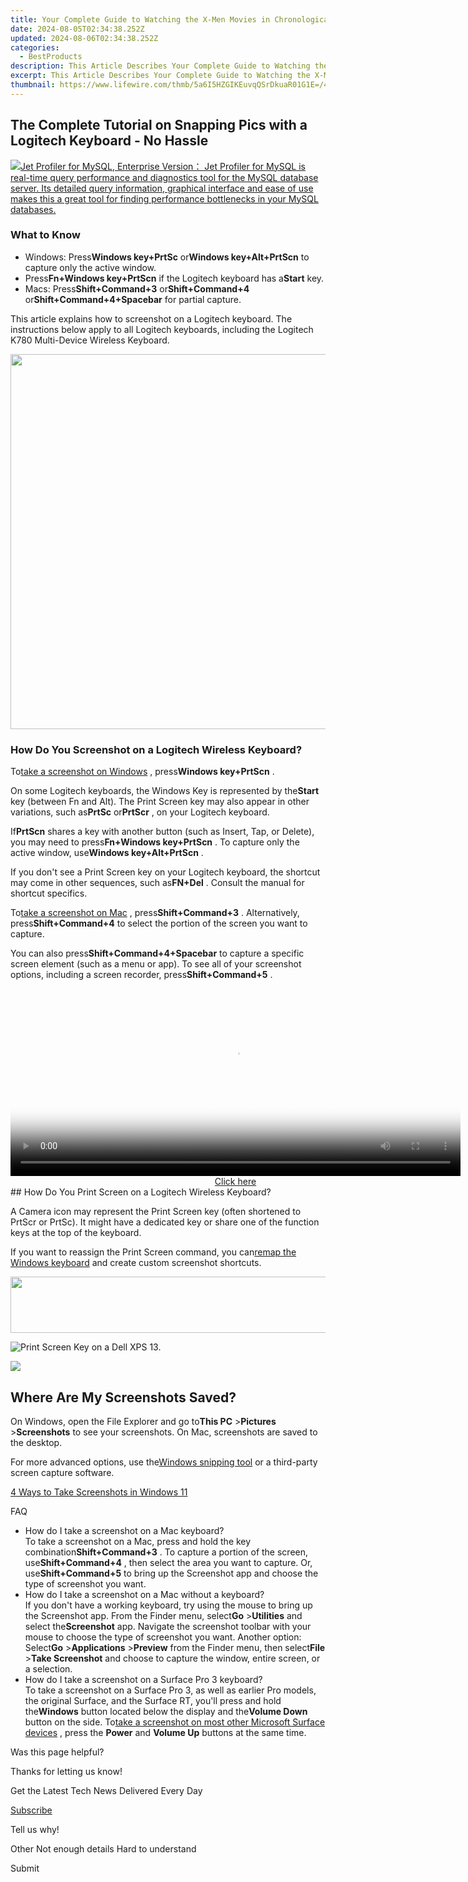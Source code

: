 ```yaml
---
title: Your Complete Guide to Watching the X-Men Movies in Chronological Order
date: 2024-08-05T02:34:38.252Z
updated: 2024-08-06T02:34:38.252Z
categories:
  - BestProducts
description: This Article Describes Your Complete Guide to Watching the X-Men Movies in Chronological Order
excerpt: This Article Describes Your Complete Guide to Watching the X-Men Movies in Chronological Order
thumbnail: https://www.lifewire.com/thmb/5a6I5HZGIKEuvqQSrDkuaR01G1E=/400x300/filters:no_upscale():max_bytes(150000):strip_icc():format(webp)/Xmen-e125fc193665457dbe9fba808ba48230.jpg
---
```


## The Complete Tutorial on Snapping Pics with a Logitech Keyboard - No Hassle
<!-- affiliate ads begin -->
<a href="https://secure.2checkout.com/order/checkout.php?PRODS=4576829&QTY=1&AFFILIATE=108875&CART=1"><img src="https://secure.avangate.com/images/merchant/9e740b84bb48a64dde25061566299467/products/copy_1_jp_box_big.png" border="0">Jet Profiler for MySQL, Enterprise Version： Jet Profiler for MySQL is real-time query performance and diagnostics tool for the MySQL database server. Its detailed query information, graphical interface and ease of use makes this a great tool for finding performance bottlenecks in your MySQL databases. </a>
<!-- affiliate ads end -->
### What to Know

* Windows: Press**Windows key+PrtSc** or**Windows key+Alt+PrtScn** to capture only the active window.
* Press**Fn+Windows key+PrtScn** if the Logitech keyboard has a**Start** key.
* Macs: Press**Shift+Command+3** or**Shift+Command+4** or**Shift+Command+4+Spacebar** for partial capture.

 This article explains how to screenshot on a Logitech keyboard. The instructions below apply to all Logitech keyboards, including the Logitech K780 Multi-Device Wireless Keyboard.

<!-- affiliate ads begin -->
<a href="https://unicoeye.pxf.io/c/5597632/2084399/18498" target="_top" id="2084399"><img src="//a.impactradius-go.com/display-ad/18498-2084399" border="0" alt="" width="1125" height="600"/></a><img height="0" width="0" src="https://imp.pxf.io/i/5597632/2084399/18498" style="position:absolute;visibility:hidden;" border="0" />
<!-- affiliate ads end -->
### How Do You Screenshot on a Logitech Wireless Keyboard?

 To[take a screenshot on Windows](https://www.lifewire.com/take-screenshots-using-windows-3507009) , press**Windows key+PrtScn** .

 On some Logitech keyboards, the Windows Key is represented by the**Start** key (between Fn and Alt). The Print Screen key may also appear in other variations, such as**PrtSc** or**PrtScr** , on your Logitech keyboard.

 If**PrtScn** shares a key with another button (such as Insert, Tap, or Delete), you may need to press**Fn+Windows key+PrtScn** . To capture only the active window, use**Windows key+Alt+PrtScn** .  

 If you don't see a Print Screen key on your Logitech keyboard, the shortcut may come in other sequences, such as**FN+Del** . Consult the manual for shortcut specifics.  

 To[take a screenshot on Mac](https://www.lifewire.com/take-screenshot-on-a-mac-5080043) , press**Shift+Command+3** . Alternatively, press**Shift+Command+4** to select the portion of the screen you want to capture.

 You can also press**Shift+Command+4+Spacebar** to capture a specific screen element (such as a menu or app). To see all of your screenshot options, including a screen recorder, press**Shift+Command+5** .

<!-- affiliate ads begin -->
<span id="1993650">
					<video width="720" height="300" style="cursor:pointer"
           poster="//a.impactradius-go.com/display-clicktoplayimage/1993650.jpeg"
           onclick="if(!this.playClicked){this.play();this.setAttribute('controls',true);this.playClicked=true;}">
	   <source src="//a.impactradius-go.com/display-ad/22993-1993650">
	   <img src="//a.impactradius-go.com/display-clicktoplayimage/1993650.jpeg" style="border: none; height: 100%; width: 100%; object-fit: contain">
	</video>
	<div style="width:720px;text-align:center"><a href="javascript:window.open(decodeURIComponent('https%3A%2F%2Fhomestyler.sjv.io%2Fc%2F5597632%2F1993650%2F22993'), '_blank');void(0);">Click here</a></div>
</span>
<img height="0" width="0" src="https://imp.pxf.io/i/5597632/1993650/22993" style="position:absolute;visibility:hidden;" border="0" />
<!-- affiliate ads end -->
## How Do You Print Screen on a Logitech Wireless Keyboard?

 A Camera icon may represent the Print Screen key (often shortened to PrtScr or PrtSc). It might have a dedicated key or share one of the function keys at the top of the keyboard.

 If you want to reassign the Print Screen command, you can[remap the Windows keyboard](https://www.lifewire.com/remap-keyboard-in-windows-10-5181178) and create custom screenshot shortcuts.

<!-- affiliate ads begin -->
<a href="https://aligracehair.sjv.io/c/5597632/2087267/19272" target="_top" id="2087267"><img src="//a.impactradius-go.com/display-ad/19272-2087267" border="0" alt="" width="728" height="90"/></a><img height="0" width="0" src="https://imp.pxf.io/i/5597632/2087267/19272" style="position:absolute;visibility:hidden;" border="0" />
<!-- affiliate ads end -->
![Print Screen Key on a Dell XPS 13.](https://www.lifewire.com/thmb/69ba7xDN0RG382zPypUBUTaZYpE=/1500x0/filters:no_upscale():max_bytes(150000):strip_icc():format(webp)/A2-TakeaScreenshotonaDellLaptop-annotated-ec47a86d15a142dc8eb5a740ef6d3284.jpg)

<!-- affiliate ads begin -->
<a href="https://secure.2checkout.com/order/checkout.php?PRODS=4620778&QTY=1&AFFILIATE=108875&CART=1"><img src="https://secure.avangate.com/images/merchant/07dd4d5a72f5740ef0f035f201951476/728__90banner.jpg" border="0"></a>
<!-- affiliate ads end -->
## Where Are My Screenshots Saved?

 On Windows, open the File Explorer and go to**This PC** \>**Pictures** \>**Screenshots** to see your screenshots. On Mac, screenshots are saved to the desktop.

 For more advanced options, use the[Windows snipping tool](https://www.lifewire.com/windows-vista-snipping-tool-4123251) or a third-party screen capture software.

[4 Ways to Take Screenshots in Windows 11](https://www.lifewire.com/take-screenshot-in-windows-11-5190072)

 FAQ

* How do I take a screenshot on a Mac keyboard?  
 To take a screenshot on a Mac, press and hold the key combination**Shift+Command+3** . To capture a portion of the screen, use**Shift+Command+4** , then select the area you want to capture. Or, use**Shift+Command+5** to bring up the Screenshot app and choose the type of screenshot you want.
* How do I take a screenshot on a Mac without a keyboard?  
 If you don't have a working keyboard, try using the mouse to bring up the Screenshot app. From the Finder menu, select**Go** \>**Utilities** and select the**Screenshot** app. Navigate the screenshot toolbar with your mouse to choose the type of screenshot you want. Another option: Select**Go** \>**Applications** \>**Preview** from the Finder menu, then select**File** \>**Take Screenshot** and choose to capture the window, entire screen, or a selection.
* How do I take a screenshot on a Surface Pro 3 keyboard?  
 To take a screenshot on a Surface Pro 3, as well as earlier Pro models, the original Surface, and the Surface RT, you'll press and hold the**Windows** button located below the display and the**Volume Down** button on the side. To[take a screenshot on most other Microsoft Surface devices](https://www.lifewire.com/take-screenshot-on-microsoft-surface-5104766) , press the **Power** and **Volume Up** buttons at the same time.

Was this page helpful?

Thanks for letting us know!

 Get the Latest Tech News Delivered Every Day

[Subscribe](https://www.lifewire.com/#)

Tell us why!

 Other  Not enough details  Hard to understand

 Submit

<ins class="adsbygoogle"
     style="display:block"
     data-ad-format="autorelaxed"
     data-ad-client="ca-pub-7571918770474297"
     data-ad-slot="1223367746"></ins>



<ins class="adsbygoogle"
     style="display:block"
     data-ad-client="ca-pub-7571918770474297"
     data-ad-slot="8358498916"
     data-ad-format="auto"
     data-full-width-responsive="true"></ins>
